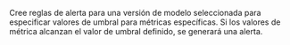 Cree reglas de alerta para una versión de modelo seleccionada para especificar valores de umbral para métricas específicas. Si los valores de métrica alcanzan el valor de umbral definido, se generará una alerta.
